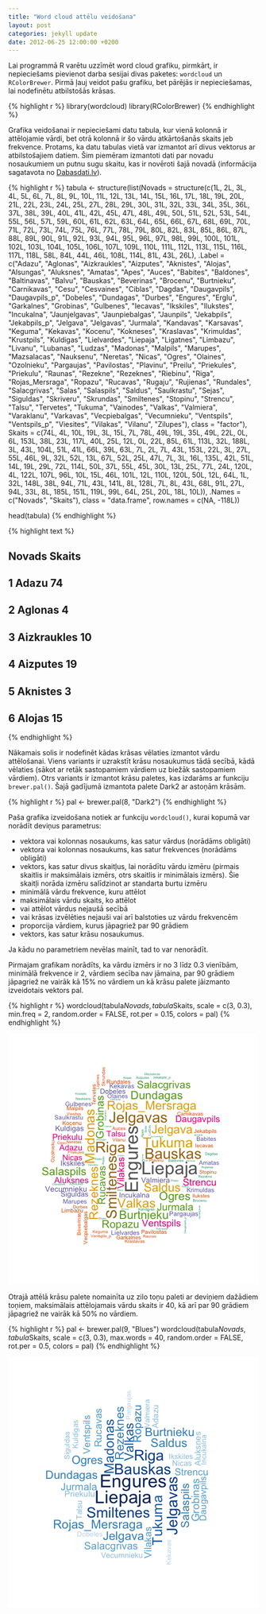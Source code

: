 ```yaml
---
title: "Word cloud attēlu veidošana"
layout: post
categories: jekyll update
date: 2012-06-25 12:00:00 +0200
---
```





Lai programmā R varētu uzzīmēt word cloud grafiku, pirmkārt, ir nepieciešams pievienot darba sesijai divas paketes: `wordcloud` un `RColorBrewer`. Pirmā ļauj veidot pašu grafiku, bet pārējās ir nepieciešamas, lai nodefinētu atbilstošās krāsas.

{% highlight r %}
library(wordcloud)
library(RColorBrewer)
{% endhighlight %}

Grafika veidošanai ir nepieciešami datu tabula, kur vienā kolonnā ir attēlojamie vārdi, bet otrā kolonnā ir šo vārdu atkārtošanās skaits jeb frekvence. Protams, ka datu tabulas vietā var izmantot arī divus vektorus ar atbilstošajiem datiem. Šim piemēram izmantoti dati par novadu nosaukumiem un putnu sugu skaitu, kas ir novēroti šajā novadā (informācija sagatavota no [Dabasdati.lv](http://www.dabasdati.lv)).


{% highlight r %}
tabula <- structure(list(Novads = structure(c(1L, 2L, 3L, 4L, 5L,
6L, 7L, 8L, 9L, 10L, 11L, 12L, 13L, 14L, 15L, 16L, 17L, 18L, 19L, 20L, 21L,
22L, 23L, 24L, 25L, 27L, 28L, 29L, 30L, 31L, 32L, 33L, 34L, 35L, 36L, 37L,
38L, 39L, 40L, 41L, 42L, 45L, 47L, 48L, 49L, 50L, 51L, 52L, 53L, 54L, 55L,
56L, 57L, 59L, 60L, 61L, 62L, 63L, 64L, 65L, 66L, 67L, 68L, 69L, 70L, 71L,
72L, 73L, 74L, 75L, 76L, 77L, 78L, 79L, 80L, 82L, 83L, 85L, 86L, 87L, 88L,
89L, 90L, 91L, 92L, 93L, 94L, 95L, 96L, 97L, 98L, 99L, 100L, 101L, 102L,
103L, 104L, 105L, 106L, 107L, 109L, 110L, 111L, 112L, 113L, 115L, 116L,
117L, 118L, 58L, 84L, 44L, 46L, 108L, 114L, 81L, 43L, 26L), .Label = c("Adazu",
"Aglonas", "Aizkraukles", "Aizputes", "Aknistes", "Alojas", "Alsungas",
"Aluksnes", "Amatas", "Apes", "Auces", "Babites", "Baldones", "Baltinavas",
"Balvu", "Bauskas", "Beverinas", "Brocenu", "Burtnieku", "Carnikavas", "Cesu",
"Cesvaines", "Ciblas", "Dagdas", "Daugavpils", "Daugavpils_p", "Dobeles",
"Dundagas", "Durbes", "Engures", "Erglu", "Garkalnes", "Grobinas", "Gulbenes",
"Iecavas", "Ikskiles", "Ilukstes", "Incukalna", "Jaunjelgavas", "Jaunpiebalgas",
"Jaunpils", "Jekabpils", "Jekabpils_p", "Jelgava", "Jelgavas", "Jurmala",
"Kandavas", "Karsavas", "Keguma", "Kekavas", "Kocenu", "Kokneses", "Kraslavas",
"Krimuldas", "Krustpils", "Kuldigas", "Lielvardes", "Liepaja", "Ligatnes",
"Limbazu", "Livanu", "Lubanas", "Ludzas", "Madonas", "Malpils", "Marupes",
"Mazsalacas", "Nauksenu", "Neretas", "Nicas", "Ogres", "Olaines", "Ozolnieku",
"Pargaujas", "Pavilostas", "Plavinu", "Preilu", "Priekules", "Priekulu",
"Raunas", "Rezekne", "Rezeknes", "Riebinu", "Riga", "Rojas_Mersraga", "Ropazu",
"Rucavas", "Rugaju", "Rujienas", "Rundales", "Salacgrivas", "Salas", "Salaspils",
"Saldus", "Saulkrastu", "Sejas", "Siguldas", "Skriveru", "Skrundas", "Smiltenes",
"Stopinu", "Strencu", "Talsu", "Tervetes", "Tukuma", "Vainodes", "Valkas",
"Valmiera", "Varaklanu", "Varkavas", "Vecpiebalgas", "Vecumnieku", "Ventspils",
"Ventspils_p", "Viesites", "Vilakas", "Vilanu", "Zilupes"), class = "factor"),
Skaits = c(74L, 4L, 10L, 19L, 3L, 15L, 7L, 78L, 49L, 19L, 35L, 49L, 22L,
0L, 6L, 153L, 38L, 23L, 117L, 40L, 25L, 12L, 0L, 22L, 85L, 61L, 113L,
32L, 188L, 3L, 43L, 104L, 51L, 41L, 66L, 39L, 63L, 7L, 2L, 7L, 43L,
153L, 22L, 3L, 27L, 55L, 46L, 9L, 32L, 52L, 13L, 67L, 52L, 25L, 47L,
7L, 3L, 16L, 135L, 42L, 51L, 14L, 19L, 29L, 72L, 114L, 50L, 37L, 55L,
45L, 30L, 13L, 25L, 77L, 24L, 120L, 4L, 122L, 107L, 96L, 10L, 15L, 46L,
101L, 12L, 110L, 120L, 50L, 12L, 64L, 1L, 32L, 148L, 38L, 94L, 71L,
43L, 141L, 8L, 128L, 7L, 8L, 43L, 68L, 91L, 27L, 94L, 33L, 8L, 185L,
151L, 119L, 99L, 64L, 25L, 20L, 18L, 10L)), .Names = c("Novads", "Skaits"),
class = "data.frame", row.names = c(NA, -118L))

head(tabula)
{% endhighlight %}



{% highlight text %}
##        Novads Skaits
## 1       Adazu     74
## 2     Aglonas      4
## 3 Aizkraukles     10
## 4    Aizputes     19
## 5    Aknistes      3
## 6      Alojas     15
{% endhighlight %}

Nākamais solis ir nodefinēt kādas krāsas vēlaties izmantot vārdu attēlošanai. Viens variants ir uzrakstīt krāsu nosaukumus tādā secībā, kādā vēlaties (sākot ar retāk sastopamiem vārdiem uz biežāk sastopamiem vārdiem). Otrs variants ir izmantot krāsu paletes, kas izdarāms ar funkciju `brewer.pal()`. Šajā gadījumā izmantota palete Dark2 ar astoņām krāsām.


{% highlight r %}
pal <- brewer.pal(8, "Dark2")
{% endhighlight %}

Paša grafika izveidošana notiek ar funkciju `wordcloud()`, kurai kopumā var norādīt deviņus parametrus:

* vektora vai kolonnas nosaukums, kas satur vārdus (norādāms obligāti)
* vektora vai kolonnas nosaukums, kas satur frekvences (norādāms obligāti)
* vektors, kas satur divus skaitļus, lai norādītu vārdu izmēru (pirmais skaitlis ir maksimālais izmērs, otrs skaitlis ir minimālais izmērs). Šie skaitļi norāda izmēru salīdzinot ar standarta burtu izmēru
* minimālā vārdu frekvence, kuru attēlot
* maksimālais vārdu skaits, ko attēlot
* vai attēlot vārdus nejaušā secībā
* vai krāsas izvēlēties nejauši vai arī balstoties uz vārdu frekvencēm
* proporcija vārdiem, kurus jāpagriež par 90 grādiem
* vektors, kas satur krāsu nosaukumus.

Ja kādu no parametriem nevēlas mainīt, tad to var nenorādīt.

Pirmajam grafikam norādīts, ka vārdu izmērs ir no 3 līdz 0.3 vienībām, minimālā frekvence ir 2, vārdiem secība nav jāmaina, par 90 grādiem jāpagriež ne vairāk kā 15% no vārdiem un kā krāsu palete jāizmanto izveidotais vektors pal.


{% highlight r %}
wordcloud(tabula$Novads, tabula$Skaits, scale = c(3, 0.3), min.freq = 2,
          random.order = FALSE, rot.per = 0.15, colors = pal)
{% endhighlight %}

![center](/figs/2012-06-25-wourdcloud/cloud1-1.png)


Otrajā attēlā krāsu palete nomainīta uz zilo toņu paleti ar deviņiem dažādiem toņiem, maksimālais attēlojamais vārdu skaits ir 40, kā arī par 90 grādiem jāpagriež ne vairāk kā 50% no vārdiem.


{% highlight r %}
pal <- brewer.pal(9, "Blues")
wordcloud(tabula$Novads, tabula$Skaits, scale = c(3, 0.3), max.words = 40,
            random.order = FALSE, rot.per = 0.5, colors = pal)
{% endhighlight %}

![center](/figs/2012-06-25-wourdcloud/cloud2-1.png)
